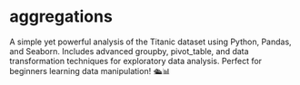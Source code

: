 # aggregations
 A simple yet powerful analysis of the Titanic dataset using Python, Pandas, and Seaborn. Includes advanced groupby, pivot_table, and data transformation techniques for exploratory data analysis. Perfect for beginners learning data manipulation! 🛳📊
